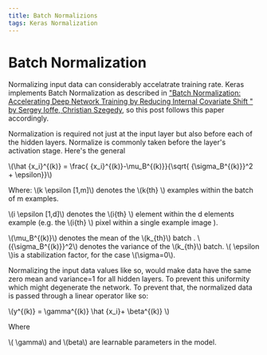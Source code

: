 ```yaml
---
title: Batch Normalizions
tags: Keras Normalization
---
```


# Batch Normalization


Normalizing input data can considerably accelatrate training rate. Keras implements Batch Normalization as described in ["Batch Normalization: Accelerating Deep Network Training by Reducing Internal Covariate Shift
" by Sergey Ioffe, Christian Szegedy](https://arxiv.org/abs/1502.03167), so this post follows this paper accordingly.

Normalization is required not just at the input layer but also before each of the hidden layers. Normalize is commonly taken before the layer's activation stage. Here's the general

\\(\hat {x_i}^{(k)} = \frac{ {x_i}^{(k)}-\mu_B^{(k)}}{\sqrt{  {\sigma_B^{(k)}}^2   + \epsilon}}\\)

Where:
\\(k \epsilon [1,m]\\) denotes the \\(k{th} \\) examples within the batch of m examples.

 \\(i \epsilon [1,d]\\) denotes the \\(i{th} \\) element within the d elements example (e.g.  the \\(i{th} \\) pixel within a single example image ).

\\(\mu_B^{(k)}\\) denotes the mean of the \\(k_{th}\\) batch .
\\({\sigma_B^{(k)}}^2\\) denotes the variance of the \\(k_{th}\\) batch.
\\( \epsilon \\)is a stabilization factor, for the case \\(\sigma=0\\).

Normalizing the input data values like so, would make data have the same zero mean and variance=1 for all hidden layers. To prevent this uniformity which might degenerate the network. To prevent that, the normalized data is passed through a linear operator like so:


\\(y^{(k)} =  \gamma^{(k)}  \hat {x_i}+ \beta^{(k)} \\)

Where 

\\( \gamma\\) and \\(beta\\) are learnable parameters in the model.






